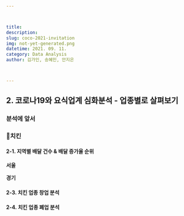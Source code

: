 ```yaml
---



title: 
description: 
slug: coco-2021-invitation
img: not-yet-generated.png
datetime: 2021. 09. 11.
category: Data Analysis
author: 김가인, 송혜민, 안지은



---
```




## 2. 코로나19와 요식업계 심화분석 - 업종별로 살펴보기

### 분석에 앞서

### 🍗치킨

#### 2-1. 지역별 배달 건수 & 배달 증가율 순위

__서울__

__경기__



#### 2-3. 치킨 업종 창업 분석

#### 2-4. 치킨 업종 폐업 분석
